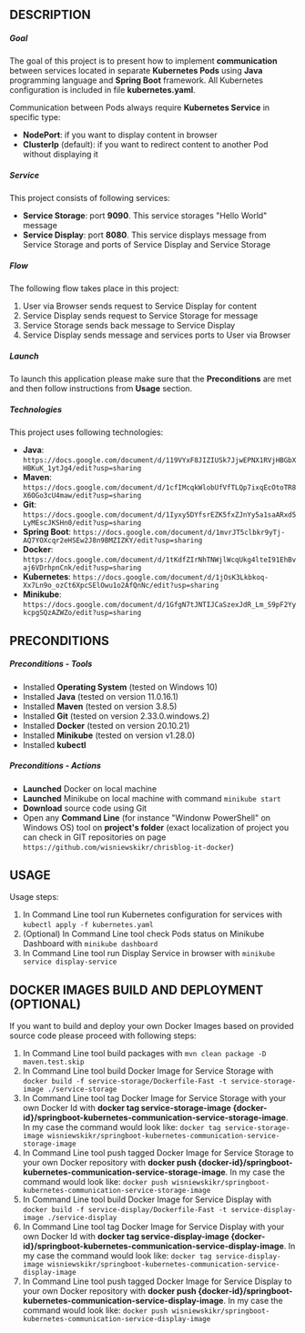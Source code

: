 DESCRIPTION
-----------

##### Goal
The goal of this project is to present how to implement **communication** between services located in separate **Kubernetes Pods** using **Java** programming language and **Spring Boot** framework. All Kubernetes configuration is included in file **kubernetes.yaml**. 

Communication between Pods always require **Kubernetes Service** in specific type:
* **NodePort**: if you want to display content in browser
* **ClusterIp** (default): if you want to redirect content to another Pod without displaying it

##### Service
This project consists of following services:
* **Service Storage**: port **9090**. This service storages "Hello World" message
* **Service Display**: port **8080**. This service displays message from Service Storage and ports of Service Display and Service Storage

##### Flow
The following flow takes place in this project:
1. User via Browser sends request to Service Display for content
1. Service Display sends request to Service Storage for message
1. Service Storage sends back message to Service Display
1. Service Display sends message and services ports to User via Browser

##### Launch
To launch this application please make sure that the **Preconditions** are met and then follow instructions from **Usage** section.

##### Technologies
This project uses following technologies:
* **Java**: `https://docs.google.com/document/d/119VYxF8JIZIUSk7JjwEPNX1RVjHBGbXHBKuK_1ytJg4/edit?usp=sharing`
* **Maven**: `https://docs.google.com/document/d/1cfIMcqkWlobUfVfTLQp7ixqEcOtoTR8X6OGo3cU4maw/edit?usp=sharing`
* **Git**: `https://docs.google.com/document/d/1Iyxy5DYfsrEZK5fxZJnYy5a1saARxd5LyMEscJKSHn0/edit?usp=sharing`
* **Spring Boot**: `https://docs.google.com/document/d/1mvrJT5clbkr9yTj-AQ7YOXcqr2eHSEw2J8n9BMZIZKY/edit?usp=sharing`
* **Docker**: `https://docs.google.com/document/d/1tKdfZIrNhTNWjlWcqUkg4lteI91EhBvaj6VDrhpnCnk/edit?usp=sharing`
* **Kubernetes**: `https://docs.google.com/document/d/1jOsK3Lkbkoq-Xx7Ln9o_ozCt6XpcSElOwu1o2AfQnNc/edit?usp=sharing`
* **Minikube**: `https://docs.google.com/document/d/1GfgN7tJNTIJCaSzexJdR_Lm_S9pF2YykcpgSQzAZWZo/edit?usp=sharing`


PRECONDITIONS
-------------

##### Preconditions - Tools
* Installed **Operating System** (tested on Windows 10)
* Installed **Java** (tested on version 11.0.16.1)
* Installed **Maven** (tested on version 3.8.5)
* Installed **Git** (tested on version 2.33.0.windows.2)
* Installed **Docker** (tested on version 20.10.21)
* Installed **Minikube** (tested on version v1.28.0)
* Installed **kubectl**

##### Preconditions - Actions
* **Launched** Docker on local machine
* **Launched** Minikube on local machine with command `minikube start`
* **Download** source code using Git 
* Open any **Command Line** (for instance "Windonw PowerShell" on Windows OS) tool on **project's folder** (exact localization of project you can check in GIT repositories on page `https://github.com/wisniewskikr/chrisblog-it-docker`)


USAGE
-----

Usage steps:
1. In Command Line tool run Kubernetes configuration for services with `kubectl apply -f kubernetes.yaml`
1. (Optional) In Command Line tool check Pods status on Minikube Dashboard with `minikube dashboard`
1. In Command Line tool run Display Service in browser with `minikube service display-service`


DOCKER IMAGES BUILD AND DEPLOYMENT (OPTIONAL)
---------------------------------------------

If you want to build and deploy your own Docker Images based on provided source code please proceed with following steps:
1. In Command Line tool build packages with `mvn clean package -D maven.test.skip`
1. In Command Line tool build Docker Image for Service Storage with `docker build -f service-storage/Dockerfile-Fast -t service-storage-image ./service-storage`
1. In Command Line tool tag Docker Image for Service Storage with your own Docker Id with **docker tag service-storage-image {docker-id}/springboot-kubernetes-communication-service-storage-image**. In my case the command would look like: `docker tag service-storage-image wisniewskikr/springboot-kubernetes-communication-service-storage-image`
1. In Command Line tool push tagged Docker Image for Service Storage to your own Docker repository with **docker push {docker-id}/springboot-kubernetes-communication-service-storage-image**. In my case the command would look like: `docker push wisniewskikr/springboot-kubernetes-communication-service-storage-image`
1. In Command Line tool build Docker Image for Service Display with `docker build -f service-display/Dockerfile-Fast -t service-display-image ./service-display`
1. In Command Line tool tag Docker Image for Service Display with your own Docker Id with **docker tag service-display-image {docker-id}/springboot-kubernetes-communication-service-display-image**. In my case the command would look like: `docker tag service-display-image wisniewskikr/springboot-kubernetes-communication-service-display-image`
1. In Command Line tool push tagged Docker Image for Service Display to your own Docker repository with **docker push {docker-id}/springboot-kubernetes-communication-service-display-image**. In my case the command would look like: `docker push wisniewskikr/springboot-kubernetes-communication-service-display-image`